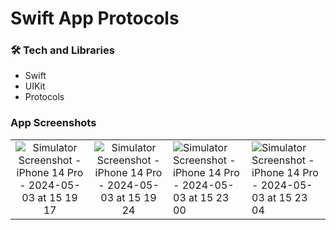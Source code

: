 # Swift App Protocols


### 🛠 Tech and Libraries

- Swift
- UIKit
- Protocols


### App Screenshots

 |                             |                            |                             |                             |
 | :----------------------------------------: | :---------------------------------------: | -------------------------------------- | ------------------------------------- |
 | ![Simulator Screenshot - iPhone 14 Pro - 2024-05-03 at 15 19 17](https://github.com/Luizrebelatto/swift-uikit-protocols/assets/62765965/520a342d-d3b6-4eb0-9d85-e131cdd1bd58) | ![Simulator Screenshot - iPhone 14 Pro - 2024-05-03 at 15 19 24](https://github.com/Luizrebelatto/swift-uikit-protocols/assets/62765965/53b36dd9-c28f-4806-8054-52d361e3a740) | ![Simulator Screenshot - iPhone 14 Pro - 2024-05-03 at 15 23 00](https://github.com/Luizrebelatto/swift-uikit-protocols/assets/62765965/b85a7604-402c-4d4c-a278-35cd6a6159e1) | ![Simulator Screenshot - iPhone 14 Pro - 2024-05-03 at 15 23 04](https://github.com/Luizrebelatto/swift-uikit-protocols/assets/62765965/5b1a5e62-bfbd-4a71-ad3f-ee38d8d2e5b3) | 
